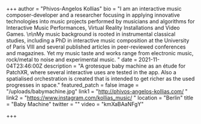 +++
author = "Phivos-Angelos Kollias"
bio = "I am an interactive music composer-developer and a researcher focusing in applying innovative technologies into music projects performed by musicians and algorithms for Interactive Music Performances, Virtual Reality Installations and Video Games. \n\nMy music background is rooted in instrumental classical studies, including a PhD in interactive music composition at the University of Paris VIII and several published articles in peer-reviewed conferences and magazines. Yet my music taste and works range from electronic music, rock/metal to noise and experimental music. "
date = 2021-11-04T23:46:00Z
description = "A grotesque baby machine as an étude for PatchXR, where several interactive uses are tested in the app. Also a spatialised orchestration is created that is intended to get richer as the used progresses in space."
featured_patch = false
image = "/uploads/babymachine.jpg"
link1 = "http://phivos-angelos-kollias.com/ "
link2 = "https://www.instagram.com/kollias_music/ "
location = "Berlin"
title = "Baby Machine"
twitter = ""
video = "kmXaBAaNFgY"

+++
